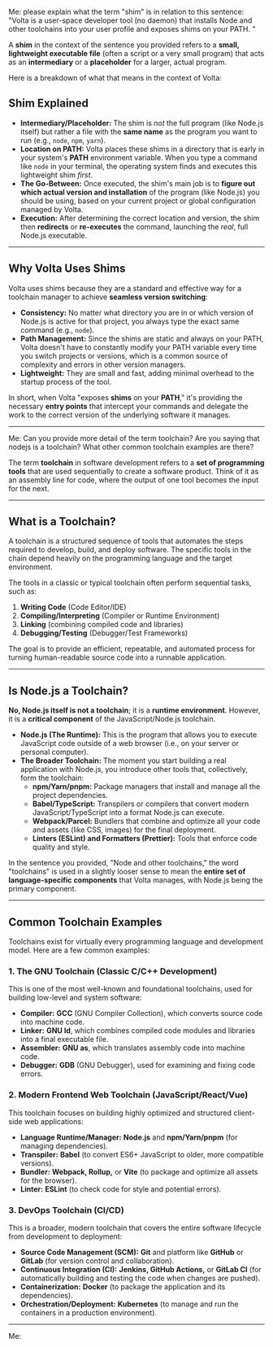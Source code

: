 Me: please explain what the term "shim" is in relation to this sentence: "Volta is a user-space developer tool (no daemon) that installs Node and other toolchains into your user profile and exposes shims on your PATH. "

A **shim** in the context of the sentence you provided refers to a **small, lightweight executable file** (often a script or a very small program) that acts as an **intermediary** or a **placeholder** for a larger, actual program.

Here is a breakdown of what that means in the context of Volta:

## Shim Explained

* **Intermediary/Placeholder:** The shim is *not* the full program (like Node.js itself) but rather a file with the **same name** as the program you want to run (e.g., `node`, `npm`, `yarn`).
* **Location on PATH:** Volta places these shims in a directory that is early in your system's **PATH** environment variable. When you type a command like `node` in your terminal, the operating system finds and executes this lightweight shim *first*.
* **The Go-Between:** Once executed, the shim's main job is to **figure out which actual version and installation** of the program (like Node.js) you should be using, based on your current project or global configuration managed by Volta.
* **Execution:** After determining the correct location and version, the shim then **redirects** or **re-executes** the command, launching the *real*, full Node.js executable.

---

## Why Volta Uses Shims

Volta uses shims because they are a standard and effective way for a toolchain manager to achieve **seamless version switching**:

* **Consistency:** No matter what directory you are in or which version of Node.js is active for that project, you always type the exact same command (e.g., `node`).
* **Path Management:** Since the shims are static and always on your PATH, Volta doesn't have to constantly modify your PATH variable every time you switch projects or versions, which is a common source of complexity and errors in other version managers.
* **Lightweight:** They are small and fast, adding minimal overhead to the startup process of the tool.

In short, when Volta "exposes **shims** on your **PATH**," it's providing the necessary **entry points** that intercept your commands and delegate the work to the correct version of the underlying software it manages.

-------------------

Me: Can you provide more detail of the term toolchain? Are you saying that nodejs is a toolchain? What other common toolchain examples are there?

The term **toolchain** in software development refers to a **set of programming tools** that are used sequentially to create a software product. Think of it as an assembly line for code, where the output of one tool becomes the input for the next.

***

## What is a Toolchain?

A toolchain is a structured sequence of tools that automates the steps required to develop, build, and deploy software. The specific tools in the chain depend heavily on the programming language and the target environment.

The tools in a classic or typical toolchain often perform sequential tasks, such as:

1.  **Writing Code** (Code Editor/IDE)
2.  **Compiling/Interpreting** (Compiler or Runtime Environment)
3.  **Linking** (combining compiled code and libraries)
4.  **Debugging/Testing** (Debugger/Test Frameworks)

The goal is to provide an efficient, repeatable, and automated process for turning human-readable source code into a runnable application.

***

## Is Node.js a Toolchain?

**No, Node.js itself is not a toolchain**; it is a **runtime environment**. However, it is a **critical component** of the JavaScript/Node.js toolchain.

* **Node.js (The Runtime):** This is the program that allows you to execute JavaScript code outside of a web browser (i.e., on your server or personal computer).
* **The Broader Toolchain:** The moment you start building a real application with Node.js, you introduce other tools that, collectively, form the toolchain:
    * **npm/Yarn/pnpm:** Package managers that install and manage all the project dependencies.
    * **Babel/TypeScript:** Transpilers or compilers that convert modern JavaScript/TypeScript into a format Node.js can execute.
    * **Webpack/Parcel:** Bundlers that combine and optimize all your code and assets (like CSS, images) for the final deployment.
    * **Linters (ESLint) and Formatters (Prettier):** Tools that enforce code quality and style.

In the sentence you provided, "Node and other toolchains," the word "toolchains" is used in a slightly looser sense to mean the **entire set of language-specific components** that Volta manages, with Node.js being the primary component.

***

## Common Toolchain Examples

Toolchains exist for virtually every programming language and development model. Here are a few common examples:

### 1. The GNU Toolchain (Classic C/C++ Development)
This is one of the most well-known and foundational toolchains, used for building low-level and system software:
* **Compiler:** **GCC** (GNU Compiler Collection), which converts source code into machine code.
* **Linker:** **GNU ld**, which combines compiled code modules and libraries into a final executable file.
* **Assembler:** **GNU as**, which translates assembly code into machine code.
* **Debugger:** **GDB** (GNU Debugger), used for examining and fixing code errors.

### 2. Modern Frontend Web Toolchain (JavaScript/React/Vue)
This toolchain focuses on building highly optimized and structured client-side web applications:
* **Language Runtime/Manager:** **Node.js** and **npm/Yarn/pnpm** (for managing dependencies).
* **Transpiler:** **Babel** (to convert ES6+ JavaScript to older, more compatible versions).
* **Bundler:** **Webpack, Rollup,** or **Vite** (to package and optimize all assets for the browser).
* **Linter:** **ESLint** (to check code for style and potential errors).

### 3. DevOps Toolchain (CI/CD)
This is a broader, modern toolchain that covers the entire software lifecycle from development to deployment:
* **Source Code Management (SCM):** **Git** and platform like **GitHub** or **GitLab** (for version control and collaboration).
* **Continuous Integration (CI):** **Jenkins, GitHub Actions,** or **GitLab CI** (for automatically building and testing the code when changes are pushed).
* **Containerization:** **Docker** (to package the application and its dependencies).
* **Orchestration/Deployment:** **Kubernetes** (to manage and run the containers in a production environment).

-------------------

Me: 
